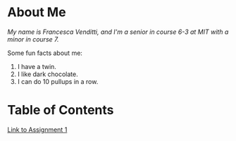 # About Me
*My name is Francesca Venditti, and I'm a senior in course 6-3 at MIT with a minor in course 7.*

Some fun facts about me:
1. I have a twin.
2. I like dark chocolate.
3. I can do 10 pullups in a row.


# Table of Contents
[Link to Assignment 1](assignments/assignment1.md)
